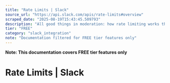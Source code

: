 ```yaml
---
title: "Rate Limits | Slack"
source_url: "https://api.slack.com/apis/rate-limits#overview"
scraped_date: "2025-08-19T15:43:45.509793"
description: "All good things in moderation: how rate limiting works throughout the Slack platform."
tier: "FREE"
category: "slack_integration"
note: "Documentation filtered for FREE tier features only"
---
```

**Note: This documentation covers FREE tier features only**

# Rate Limits | Slack

